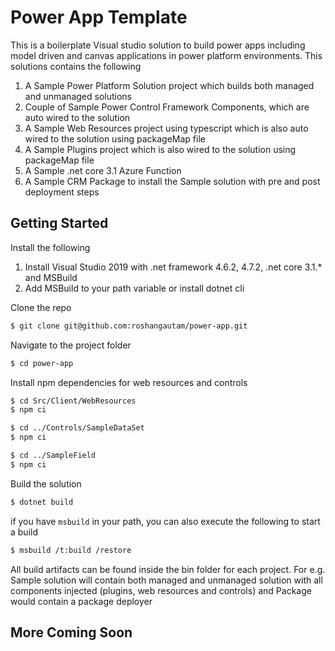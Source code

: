 # Power App Template
This is a boilerplate Visual studio solution to build power apps including model driven and canvas applications in power platform environments. This solutions contains the following

1. A Sample Power Platform Solution project which builds both managed and unmanaged solutions
2. Couple of Sample Power Control Framework Components, which are auto wired to the solution
3. A Sample Web Resources project using typescript which is also auto wired to the solution using packageMap file
4. A Sample Plugins project which is also wired to the solution using packageMap file
5. A Sample .net core 3.1 Azure Function
6. A Sample CRM Package to install the Sample solution with pre and post deployment steps

## Getting Started

Install the following

1. Install Visual Studio 2019 with .net framework 4.6.2, 4.7.2, .net core 3.1.* and MSBuild
2. Add MSBuild to your path variable or install dotnet cli

Clone the repo

```bash
$ git clone git@github.com:roshangautam/power-app.git
```

Navigate to the project folder

```bash
$ cd power-app
```

Install npm dependencies for web resources and controls

```bash
$ cd Src/Client/WebResources
$ npm ci
```

```bash
$ cd ../Controls/SampleDataSet
$ npm ci
```

```bash
$ cd ../SampleField
$ npm ci
```

Build the solution

```bash
$ dotnet build
```

if you have `msbuild` in your path, you can also execute the following to start a build

```bash
$ msbuild /t:build /restore
```
All build artifacts can be found inside the bin folder for each project. For e.g. Sample solution will contain both managed and unmanaged solution with all components injected (plugins, web resources and controls) and Package would contain a package deployer 


## More Coming Soon
